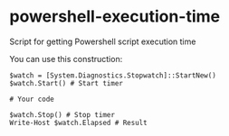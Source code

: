 # powershell-execution-time
Script for getting Powershell script execution time


You can use this construction:
```
$watch = [System.Diagnostics.Stopwatch]::StartNew()
$watch.Start() # Start timer

# Your code

$watch.Stop() # Stop timer
Write-Host $watch.Elapsed # Result
```
